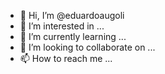 - 👋 Hi, I’m @eduardoaugoli
- 👀 I’m interested in ...
- 🌱 I’m currently learning ...
- 💞️ I’m looking to collaborate on ...
- 📫 How to reach me ...

<!---
eduardoaugoli/eduardoaugoli is a ✨ special ✨ repository because its `README.md` (this file) appears on your GitHub profile.
You can click the Preview link to take a look at your changes.
--->

